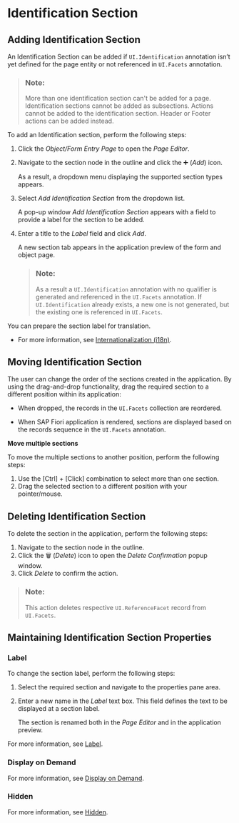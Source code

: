 <!-- loiob83f501a5b284e768a8e2ed53ea98428 -->

<link rel="stylesheet" type="text/css" href="../css/sap-icons.css"/>

# Identification Section



<a name="loiob83f501a5b284e768a8e2ed53ea98428__section_d3x_4sx_xrb"/>

## Adding Identification Section

An Identification Section can be added if `UI.Identification` annotation isn’t yet defined for the page entity or not referenced in `UI.Facets` annotation.

> ### Note:  
> More than one identification section can't be added for a page. Identification sections cannot be added as subsections. Actions cannot be added to the identification section. Header or Footer actions can be added instead.

To add an Identification section, perform the following steps:

1.  Click the *Object/Form Entry Page* to open the *Page Editor*.
2.  Navigate to the section node in the outline and click the :heavy_plus_sign: \(*Add*\) icon.

    As a result, a dropdown menu displaying the supported section types appears.

3.  Select *Add Identification Section* from the dropdown list.

    A pop-up window *Add Identification Section* appears with a field to provide a label for the section to be added.

4.  Enter a title to the *Label* field and click *Add*.

    A new section tab appears in the application preview of the form and object page.

    > ### Note:  
    > As a result a `UI.Identification` annotation with no qualifier is generated and referenced in the `UI.Facets` annotation. If `UI.Identification` already exists, a new one is not generated, but the existing one is referenced in `UI.Facets`.


You can prepare the section label for translation.

-   For more information, see [Internationalization \(i18n\)](internationalization-i18n-eb427f2.md).




<a name="loiob83f501a5b284e768a8e2ed53ea98428__section_udp_pxx_xrb"/>

## Moving Identification Section

The user can change the order of the sections created in the application. By using the drag-and-drop functionality, drag the required section to a different position within its application:

-   When dropped, the records in the `UI.Facets` collection are reordered.

-   When SAP Fiori application is rendered, sections are displayed based on the records sequence in the `UI.Facets` annotation.


**Move multiple sections**

To move the multiple sections to another position, perform the following steps:

1.  Use the [Ctrl\] + [Click\]  combination to select more than one section.
2.  Drag the selected section to a different position with your pointer/mouse.



<a name="loiob83f501a5b284e768a8e2ed53ea98428__section_yjl_s5b_zrb"/>

## Deleting Identification Section

To delete the section in the application, perform the following steps:

1.  Navigate to the section node in the outline.
2.  Click the :wastebasket: \(*Delete*\) icon to open the *Delete Confirmation* popup window.
3.  Click *Delete* to confirm the action.

> ### Note:  
> This action deletes respective `UI.ReferenceFacet` record from `UI.Facets`.



<a name="loiob83f501a5b284e768a8e2ed53ea98428__section_dpk_pp2_s5b"/>

## Maintaining Identification Section Properties



### Label

To change the section label, perform the following steps:

1.  Select the required section and navigate to the properties pane area.
2.  Enter a new name in the *Label* text box. This field defines the text to be displayed at a section label.

    The section is renamed both in the *Page Editor* and in the application preview.


For more information, see [Label](appendix-457f2e9.md#loiod44832d99bdf4f73ba14cdbb16dc9301).



### Display on Demand

For more information, see [Display on Demand](form-section-4102b3d.md#loio4102b3d63d9047c881108e6f0caae15e__displayondemand).



### Hidden

For more information, see [Hidden](appendix-457f2e9.md#loiof7ad71792a0044d6b6172f078827bdc0).

